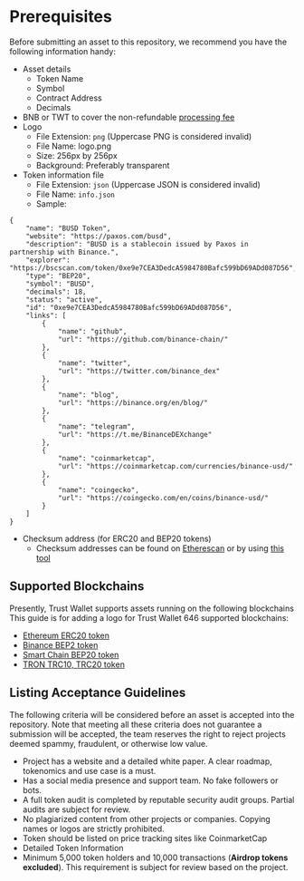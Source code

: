 # Prerequisites
Before submitting an asset to this repository, we recommend you have the following information handy:
 - Asset details
    - Token Name
    - Symbol
    - Contract Address
    - Decimals
 - BNB or TWT to cover the non-refundable [processing fee](pr-fee.md)
 - Logo
    - File Extension:  `png` (Uppercase  PNG  is considered invalid)
    - File Name: logo.png
    - Size:  256px by 256px
    - Background: Preferably transparent
 - Token information file
    - File Extension:  `json` (Uppercase  JSON  is considered invalid)
    - File Name: `info.json`
    - Sample:
```
{
    "name": "BUSD Token",
    "website": "https://paxos.com/busd",
    "description": "BUSD is a stablecoin issued by Paxos in partnership with Binance.",
    "explorer": "https://bscscan.com/token/0xe9e7CEA3DedcA5984780Bafc599bD69ADd087D56",
    "type": "BEP20",
    "symbol": "BUSD",
    "decimals": 18,
    "status": "active",
    "id": "0xe9e7CEA3DedcA5984780Bafc599bD69ADd087D56",
    "links": [
        {
            "name": "github",
            "url": "https://github.com/binance-chain/"
        },
        {
            "name": "twitter",
            "url": "https://twitter.com/binance_dex"
        },
        {
            "name": "blog",
            "url": "https://binance.org/en/blog/"
        },
        {
            "name": "telegram",
            "url": "https://t.me/BinanceDEXchange"
        },
        {
            "name": "coinmarketcap",
            "url": "https://coinmarketcap.com/currencies/binance-usd/"
        },
        {
            "name": "coingecko",
            "url": "https://coingecko.com/en/coins/binance-usd/"
        }
    ]
}
```
 - Checksum address (for ERC20 and BEP20 tokens)
   - Checksum addresses can be found on [Etherescan](https://etherscan.io) or by using [this tool](https://piyolab.github.io/sushiether/RunScrapboxCode/?web3=1.0.0-beta.33&code=https://scrapbox.io/api/code/sushiether/web3.js_-_Ethereum_%E3%81%AE%E3%82%A2%E3%83%89%E3%83%AC%E3%82%B9%E3%82%92%E3%83%81%E3%82%A7%E3%83%83%E3%82%AF%E3%82%B5%E3%83%A0%E4%BB%98%E3%81%8D%E3%82%A2%E3%83%89%E3%83%AC%E3%82%B9%E3%81%AB%E5%A4%89%E6%8F%9B%E3%81%99%E3%82%8B/demo.js)

## Supported Blockchains
Presently, Trust Wallet supports assets running on the following blockchains
This guide is for adding a logo for  Trust Wallet 646 supported blockchains:

 - [Ethereum ERC20 token](assets/blockchains/ethereum/assets)
 - [Binance BEP2 token](assets/blockchains/binance/assets)
 - [Smart Chain BEP20 token](assets/blockchains/smartchain/assets)
 - [TRON TRC10, TRC20 token](assets/blockchains/tron/assets)

## Listing Acceptance Guidelines
The following criteria will be considered before an asset is accepted into the repository. Note that meeting all these criteria does not guarantee a submission will be accepted, the team reserves the right to reject projects deemed spammy, fraudulent, or otherwise low value.
 - Project has a website and a detailed white paper. A clear roadmap, tokenomics and use case is a must.
 - Has a social media presence and support team. No fake followers or bots.
 - A full token audit is completed by reputable security audit groups. Partial audits are subject for review.
 - No plagiarized content from other projects or companies. Copying names or logos are strictly prohibited.
 - Token should be listed on price tracking sites like CoinmarketCap
 - Detailed Token Information
 - Minimum 5,000 token holders and 10,000 transactions (**Airdrop tokens excluded**). This requirement is subject for review based on the project.
